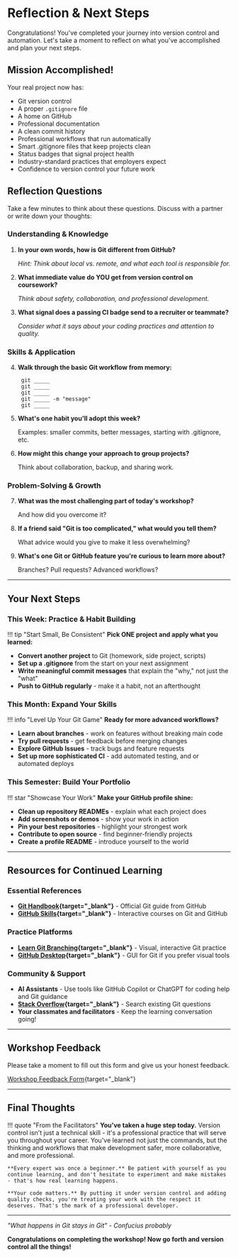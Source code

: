 # Reflection & Next Steps

Congratulations! You've completed your journey into version control and automation. Let's take a moment to reflect on what you've accomplished and plan your next steps.

## Mission Accomplished!

Your real project now has:
- Git version control
- A proper `.gitignore` file
- A home on GitHub
- Professional documentation
- A clean commit history
- Professional workflows that run automatically
- Smart .gitignore files that keep projects clean
- Status badges that signal project health
- Industry-standard practices that employers expect
- Confidence to version control your future work

## Reflection Questions

Take a few minutes to think about these questions. Discuss with a partner or write down your thoughts:

### Understanding & Knowledge

1. **In your own words, how is Git different from GitHub?**

    *Hint: Think about local vs. remote, and what each tool is responsible for.*

2. **What immediate value do YOU get from version control on coursework?**

    *Think about safety, collaboration, and professional development.*

3. **What signal does a passing CI badge send to a recruiter or teammate?**

    *Consider what it says about your coding practices and attention to quality.*

### Skills & Application

4. **Walk through the basic Git workflow from memory:**

    ```
     git _____
     git _____
     git _____
     git _____ -m "message"
     git _____
    ```

5. **What's one habit you'll adopt this week?**

    Examples: smaller commits, better messages, starting with .gitignore, etc.

6. **How might this change your approach to group projects?**

    Think about collaboration, backup, and sharing work.

### Problem-Solving & Growth

7. **What was the most challenging part of today's workshop?**

    And how did you overcome it?

8. **If a friend said "Git is too complicated," what would you tell them?**

    What advice would you give to make it less overwhelming?

9. **What's one Git or GitHub feature you're curious to learn more about?**

    Branches? Pull requests? Advanced workflows?

---

## Your Next Steps

### This Week: Practice & Habit Building

!!! tip "Start Small, Be Consistent"
    **Pick ONE project and apply what you learned:**

- **Convert another project** to Git (homework, side project, scripts)
- **Set up a .gitignore** from the start on your next assignment
- **Write meaningful commit messages** that explain the "why," not just the "what"
- **Push to GitHub regularly** - make it a habit, not an afterthought

### This Month: Expand Your Skills

!!! info "Level Up Your Git Game"
    **Ready for more advanced workflows?**

- **Learn about branches** - work on features without breaking main code
- **Try pull requests** - get feedback before merging changes
- **Explore GitHub Issues** - track bugs and feature requests
- **Set up more sophisticated CI** - add automated testing, and or automated deploys

### This Semester: Build Your Portfolio

!!! star "Showcase Your Work"
    **Make your GitHub profile shine:**

- **Clean up repository READMEs** - explain what each project does
- **Add screenshots or demos** - show your work in action
- **Pin your best repositories** - highlight your strongest work
- **Contribute to open source** - find beginner-friendly projects
- **Create a profile README** - introduce yourself to the world

---

## Resources for Continued Learning

### Essential References
- **[Git Handbook](https://guides.github.com/introduction/git-handbook/){target="_blank"}** - Official Git guide from GitHub
- **[GitHub Skills](https://skills.github.com/){target="_blank"}** - Interactive courses on Git and GitHub

### Practice Platforms
- **[Learn Git Branching](https://learngitbranching.js.org/){target="_blank"}** - Visual, interactive Git practice
- **[GitHub Desktop](https://desktop.github.com/){target="_blank"}** - GUI for Git if you prefer visual tools

### Community & Support
- **AI Assistants** - Use tools like GitHub Copilot or ChatGPT for coding help and Git guidance
- **[Stack Overflow](https://stackoverflow.com/questions/tagged/git){target="_blank"}** - Search existing Git questions
- **Your classmates and facilitators** - Keep the learning conversation going!

---

## Workshop Feedback

Please take a moment to fill out this form and give us your honest feedback.

[Workshop Feedback Form](https://forms.gle/27spjmDzTruk34o48){target="_blank"}

---

## Final Thoughts

!!! quote "From the Facilitators"
    **You've taken a huge step today.** Version control isn't just a technical skill - it's a professional practice that will serve you throughout your career. You've learned not just the commands, but the thinking and workflows that make development safer, more collaborative, and more professional.

    **Every expert was once a beginner.** Be patient with yourself as you continue learning, and don't hesitate to experiment and make mistakes - that's how real learning happens.

    **Your code matters.** By putting it under version control and adding quality checks, you're treating your work with the respect it deserves. That's the mark of a professional developer.

---

*"What happens in Git stays in Git" - Confucius probably*

**Congratulations on completing the workshop! Now go forth and version control all the things!**
